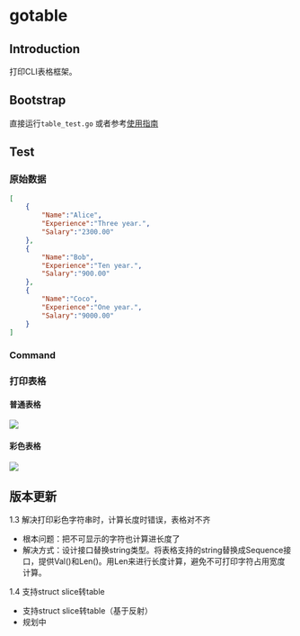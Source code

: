 # gotable
## Introduction
打印CLI表格框架。

## Bootstrap
直接运行`table_test.go`
或者参考[使用指南](https://blog.csdn.net/TCatTime/article/details/103068260#%E8%8E%B7%E5%8F%96gotable)
## Test
### 原始数据
```json
[
    {
        "Name":"Alice",
        "Experience":"Three year.",
        "Salary":"2300.00"
    },
    {
        "Name":"Bob",
        "Experience":"Ten year.",
        "Salary":"900.00"
    },
    {
        "Name":"Coco",
        "Experience":"One year.",
        "Salary":"9000.00"
    }
]
```

### Command

### 打印表格
#### 普通表格
![](https://tuocheng.oss-cn-beijing.aliyuncs.com/test_result.jpg)

#### 彩色表格
![](https://tuocheng.oss-cn-beijing.aliyuncs.com/test_color_result.jpg)



## 版本更新
1.3 解决打印彩色字符串时，计算长度时错误，表格对不齐
- 根本问题：把不可显示的字符也计算进长度了
- 解决方式：设计接口替换string类型。将表格支持的string替换成Sequence接口，提供Val()和Len()。用Len来进行长度计算，避免不可打印字符占用宽度计算。

1.4 支持struct slice转table
- 支持struct slice转table（基于反射）
- 规划中